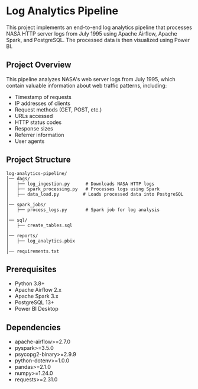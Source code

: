 # Log Analytics Pipeline

This project implements an end-to-end log analytics pipeline that processes NASA HTTP server logs from July 1995 using Apache Airflow, Apache Spark, and PostgreSQL. The processed data is then visualized using Power BI.

## Project Overview

This pipeline analyzes NASA's web server logs from July 1995, which contain valuable information about web traffic patterns, including:
- Timestamp of requests
- IP addresses of clients
- Request methods (GET, POST, etc.)
- URLs accessed
- HTTP status codes
- Response sizes
- Referrer information
- User agents

## Project Structure

```
log-analytics-pipeline/
│── dags/                   
│   ├── log_ingestion.py      # Downloads NASA HTTP logs
│   ├── spark_processing.py   # Processes logs using Spark
│   ├── data_load.py         # Loads processed data into PostgreSQL
│
│── spark_jobs/               
│   ├── process_logs.py       # Spark job for log analysis
│
│── sql/                       
│   ├── create_tables.sql     
│
│── reports/                   
│   ├── log_analytics.pbix    
│ 
│── requirements.txt         
```

## Prerequisites

- Python 3.8+
- Apache Airflow 2.x
- Apache Spark 3.x
- PostgreSQL 13+
- Power BI Desktop

## Dependencies

- apache-airflow>=2.7.0
- pyspark>=3.5.0
- psycopg2-binary>=2.9.9
- python-dotenv>=1.0.0
- pandas>=2.1.0
- numpy>=1.24.0
- requests>=2.31.0

